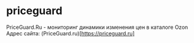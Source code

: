 # priceguard
PriceGuard.Ru - мониторинг динамики изменения цен в каталоге Ozon
Адрес сайта: (PriceGuard.ru)[https://priceguard.ru]
